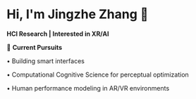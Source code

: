 # Hi, I'm Jingzhe Zhang 👋
**HCI Research | Interested in XR/AI**

🌱 **Current Pursuits**

 • Building smart interfaces 
 
 • Computational Cognitive Science for perceptual optimization
 
 • Human performance modeling in AR/VR environments

